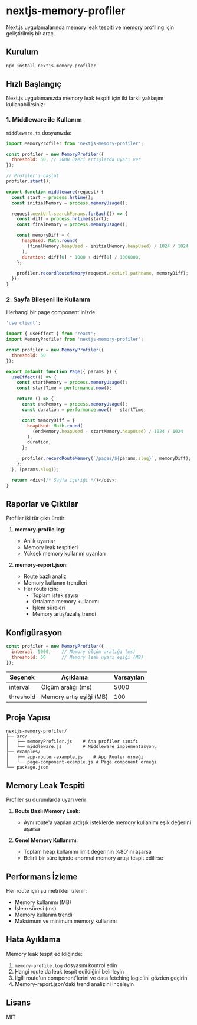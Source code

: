 # nextjs-memory-profiler

Next.js uygulamalarında memory leak tespiti ve memory profiling için geliştirilmiş bir araç.

## Kurulum

```bash
npm install nextjs-memory-profiler
```

## Hızlı Başlangıç

Next.js uygulamanızda memory leak tespiti için iki farklı yaklaşım kullanabilirsiniz:

### 1. Middleware ile Kullanım

`middleware.ts` dosyanızda:

```javascript
import MemoryProfiler from 'nextjs-memory-profiler';

const profiler = new MemoryProfiler({
  threshold: 50, // 50MB üzeri artışlarda uyarı ver
});

// Profiler'ı başlat
profiler.start();

export function middleware(request) {
  const start = process.hrtime();
  const initialMemory = process.memoryUsage();

  request.nextUrl.searchParams.forEach(() => {
    const diff = process.hrtime(start);
    const finalMemory = process.memoryUsage();

    const memoryDiff = {
      heapUsed: Math.round(
        (finalMemory.heapUsed - initialMemory.heapUsed) / 1024 / 1024
      ),
      duration: diff[0] * 1000 + diff[1] / 1000000,
    };

    profiler.recordRouteMemory(request.nextUrl.pathname, memoryDiff);
  });
}
```

### 2. Sayfa Bileşeni ile Kullanım

Herhangi bir page component'inizde:

```javascript
'use client';

import { useEffect } from 'react';
import MemoryProfiler from 'nextjs-memory-profiler';

const profiler = new MemoryProfiler({
  threshold: 50
});

export default function Page({ params }) {
  useEffect(() => {
    const startMemory = process.memoryUsage();
    const startTime = performance.now();

    return () => {
      const endMemory = process.memoryUsage();
      const duration = performance.now() - startTime;

      const memoryDiff = {
        heapUsed: Math.round(
          (endMemory.heapUsed - startMemory.heapUsed) / 1024 / 1024
        ),
        duration,
      };

      profiler.recordRouteMemory(`/pages/${params.slug}`, memoryDiff);
    };
  }, [params.slug]);

  return <div>{/* Sayfa içeriği */}</div>;
}
```

## Raporlar ve Çıktılar

Profiler iki tür çıktı üretir:

1. **memory-profile.log**: 
   - Anlık uyarılar
   - Memory leak tespitleri
   - Yüksek memory kullanım uyarıları

2. **memory-report.json**:
   - Route bazlı analiz
   - Memory kullanım trendleri
   - Her route için:
     - Toplam istek sayısı
     - Ortalama memory kullanımı
     - İşlem süreleri
     - Memory artış/azalış trendi

## Konfigürasyon

```javascript
const profiler = new MemoryProfiler({
  interval: 5000,    // Memory ölçüm aralığı (ms)
  threshold: 50      // Memory leak uyarı eşiği (MB)
});
```

| Seçenek | Açıklama | Varsayılan |
|---------|-----------|------------|
| interval | Ölçüm aralığı (ms) | 5000 |
| threshold | Memory artış eşiği (MB) | 100 |

## Proje Yapısı

```
nextjs-memory-profiler/
├── src/
│   ├── memoryProfiler.js    # Ana profiler sınıfı
│   └── middleware.js        # Middleware implementasyonu
├── examples/
│   ├── app-router-example.js    # App Router örneği
│   └── page-component-example.js # Page component örneği
└── package.json
```

## Memory Leak Tespiti

Profiler şu durumlarda uyarı verir:

1. **Route Bazlı Memory Leak**:
   - Aynı route'a yapılan ardışık isteklerde memory kullanımı eşik değerini aşarsa

2. **Genel Memory Kullanımı**:
   - Toplam heap kullanımı limit değerinin %80'ini aşarsa
   - Belirli bir süre içinde anormal memory artışı tespit edilirse

## Performans İzleme

Her route için şu metrikler izlenir:
- Memory kullanımı (MB)
- İşlem süresi (ms)
- Memory kullanım trendi
- Maksimum ve minimum memory kullanımı

## Hata Ayıklama

Memory leak tespit edildiğinde:

1. `memory-profile.log` dosyasını kontrol edin
2. Hangi route'da leak tespit edildiğini belirleyin
3. İlgili route'un component'lerini ve data fetching logic'ini gözden geçirin
4. Memory-report.json'daki trend analizini inceleyin

## Lisans

MIT
